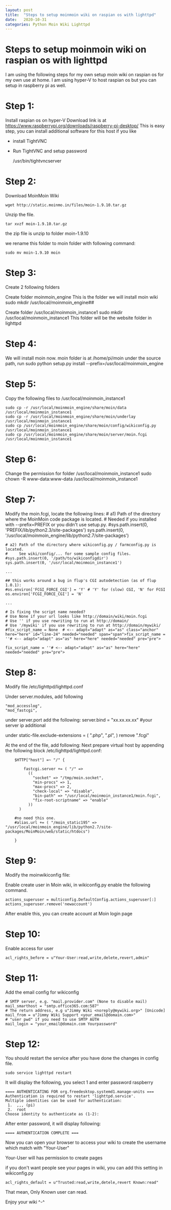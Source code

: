 ```yaml
---
layout: post
title:  "Steps to setup moinmoin wiki on raspian os with lighttpd"
date:   2020-10-31
categories: Python Moin Wiki Lighttpd
---
```

# Steps to setup moinmoin wiki on raspian os with lighttpd
I am using the following steps for my own setup moin wiki on raspian os for my own use at home.
I am using hyper-V to host raspian os but you can setup in raspberry pi as well.

# Step 1:
Install raspian os on hyper-V
Download link is at https://www.raspberrypi.org/downloads/raspberry-pi-desktop/
This is easy step, you can install additional software for this host if you like

- install TightVNC
- Run TightVNC and setup password

    /usr/bin/tightvncserver


# Step 2:

Download MoinMoin Wiki

    wget http://static.moinmo.in/files/moin-1.9.10.tar.gz


Unzip the file.

    tar xvzf moin-1.9.10.tar.gz


the zip file is unzip to folder moin-1.9.10

we rename this folder to moin folder with following command: 


    sudo mv moin-1.9.10 moin


# Step 3:

Create 2 following folders

Create folder moinmoin_engine This is the folder we will install moin wiki
        sudo mkdir /usr/local/moinmoin_engine##

Create folder /usr/local/moinmoin_instance1
        sudo mkdir /usr/local/moinmoin_instance1
This folder will be the website folder in lighttpd

# Step 4:
We will install moin now.
moin folder is at /home/pi/moin
under the source path, run
        sudo python setup.py install --prefix=/usr/local/moinmoin_engine

# Step 5:
Copy the following files to /usr/local/moinmoin_instance1

    sudo cp -r /usr/local/moinmoin_engine/share/moin/data /usr/local/moinmoin_instance1
    sudo cp -r /usr/local/moinmoin_engine/share/moin/underlay /usr/local/moinmoin_instance1
    sudo cp /usr/local/moinmoin_engine/share/moin/config/wikiconfig.py /usr/local/moinmoin_instance1
    sudo cp /usr/local/moinmoin_engine/share/moin/server/moin.fcgi /usr/local/moinmoin_instance1

# Step 6:
Change the permission for folder /usr/local/moinmoin_instance1
    sudo chown -R www-data:www-data /usr/local/moinmoin_instance1


# Step 7:
Modify the moin.fcgi, locate the following lines:
    # a1) Path of the directory where the MoinMoin code package is located.
    #     Needed if you installed with --prefix=PREFIX or you didn't use setup.py.
    #sys.path.insert(0, 'PREFIX/lib/python2.3/site-packages')
    sys.path.insert(0, '/usr/local/moinmoin_engine/lib/python2.7/site-packages')

    # a2) Path of the directory where wikiconfig.py / farmconfig.py is located.
    #     See wiki/config/... for some sample config files.
    #sys.path.insert(0, '/path/to/wikiconfigdir')
    sys.path.insert(0, '/usr/local/moinmoin_instance1')

    ...

    ## this works around a bug in flup's CGI autodetection (as of flup 1.0.1):
    #os.environ['FCGI_FORCE_CGI'] = 'Y' # 'Y' for (slow) CGI, 'N' for FCGI
    os.environ['FCGI_FORCE_CGI'] = 'N'

    ...

    # Is fixing the script name needed?
    # Use None if your url looks like http://domain/wiki/moin.fcgi
    # Use '' if you use rewriting to run at http://domain/
    # Use '/mywiki' if you use rewriting to run at http://domain/mywiki/
    #fix_script_name = None  # <-- adapt="adapt" as="as" class="anchor" here="here" id="line-24" needed="needed" span="span">fix_script_name = ''# <-- adapt="adapt" as="as" here="here" needed="needed" pre="pre">

    fix_script_name = ''# <-- adapt="adapt" as="as" here="here" needed="needed" pre="pre">


# Step 8: 
Modify file /etc/lighttpd/lighttpd.conf

Under server.modules, add following

    "mod_accesslog", 
    "mod_fastcgi",

under server.port add the following:
    server.bind = "xx.xx.xx.xx" #your server ip additional

under static-file.exclude-extensions = ( ".php", ".pl", )
remove ".fcgi"

At the end of the file, add following:
Next prepare virtual host by appending the following block /etc/lighttpd/lighttpd.conf:

        $HTTP["host"] =~ "/" {

            fastcgi.server += ( "/" =>
              ((
                "socket" => "/tmp/moin.socket",
                "min-procs" => 1,
                "max-procs" => 2,
                "check-local" => "disable",
                "bin-path" => "/usr/local/moinmoin_instance1/moin.fcgi",
                "fix-root-scriptname" => "enable"
              ))
          )

        #no need this one.
        #alias.url += ( "/moin_static195" => "/usr/local/moinmoin_engine/lib/python2.7/site-packages/MoinMoin/web/static/htdocs")

        }

# Step 9:
Modify the moinwikiconfig file:

Enable create user in Moin wiki, in wikiconfig.py enable the following command.

    actions_superuser = multiconfig.DefaultConfig.actions_superuser[:]
    actions_superuser.remove('newaccount')

After enable this, you can create account at Moin login page 

# Step 10:
Enable access for user

    acl_rights_before = u"Your-User:read,write,delete,revert,admin"

# Step 11:
Add the email config for wikiconfig

    # SMTP server, e.g. "mail.provider.com" (None to disable mail)
    mail_smarthost = "smtp.office365.com:587"
    # The return address, e.g u"Jimmy Wiki <noreply@mywiki.org>" [Unicode]
    mail_from = u"Jimmy Wiki Support <your_email@domain.com>"
    # "user pwd" if you need to use SMTP AUTH
    mail_login = "your_email@domain.com Yourpassword"

# Step 12:
You should restart the service after you have done the changes in config file.
    
    sudo service lighttpd restart

It will display the following, you select 1 and enter password raspberry
    
    ==== AUTHENTICATING FOR org.freedesktop.systemd1.manage-units ===
    Authentication is required to restart 'lighttpd.service'.
    Multiple identities can be used for authentication:
     1.  ,,, (pi)
     2.  root
    Choose identity to authenticate as (1-2):

After enter password, it will display following:
    
    ==== AUTHENTICATION COMPLETE ===


Now you can open your browser to access your wiki to create the username which match with "Your-User"

Your-User will has permission to create pages

if you don't want people see your pages in wiki, you can add this setting in wikiconfig.py

    acl_rights_default = u"Trusted:read,write,detele,revert Known:read"

That mean, Only Known user can read.

Enjoy your wiki ^-^
